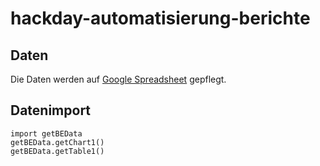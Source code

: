 # hackday-automatisierung-berichte

## Daten

Die Daten werden auf [Google Spreadsheet](https://docs.google.com/spreadsheets/d/17_dt9JVEgt0DEQwWmfeC95XTvTKKomYjx1SsHcs3LLc/edit?usp=sharing) gepflegt. 

## Datenimport

```
import getBEData
getBEData.getChart1()
getBEData.getTable1()
